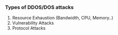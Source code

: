

### Types of DDOS/DOS attacks
1. Resource Exhaustion (Bandwidth, CPU, Memory..)
2. Vulnerability Attacks
3. Protocol Attacks

